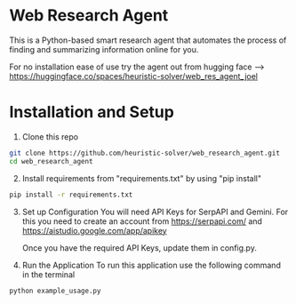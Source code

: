 # Web Research Agent 

This is a Python-based smart research agent that automates the process of finding and summarizing information online for you. 

For no installation ease of use try the agent out from hugging face --> https://huggingface.co/spaces/heuristic-solver/web_res_agent_joel 

# Installation and Setup 

1. Clone this repo
```bash
git clone https://github.com/heuristic-solver/web_research_agent.git
cd web_research_agent
```
2. Install requirements from "requirements.txt" by using "pip install"

```bash
pip install -r requirements.txt
```

3. Set up Configuration
   You will need API Keys for SerpAPI and Gemini. For this you need to create an account from https://serpapi.com/ and https://aistudio.google.com/app/apikey

   Once you have the required API Keys, update them in config.py.

4. Run the Application
To run this application use the following command in the terminal

```bash
python example_usage.py
```

   

